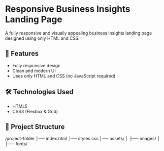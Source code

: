# Responsive Business Insights Landing Page

A fully responsive and visually appealing business insights landing page designed using only HTML and CSS.

## 🚀 Features
- Fully responsive design
- Clean and modern UI
- Uses only HTML and CSS (no JavaScript required)

## 🛠️ Technologies Used
- HTML5
- CSS3 (Flexbox & Grid)

## 📂 Project Structure

/project-folder │── index.html │── styles.css │── assets/ │ ├── images/ │ ├── fonts/
